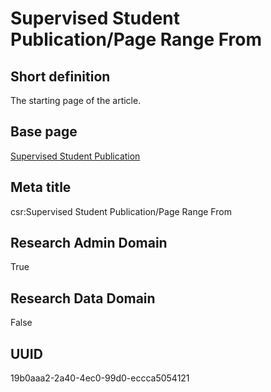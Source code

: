# Supervised Student Publication/Page Range From
## Short definition
The starting page of the article.
## Base page
[Supervised Student Publication](https://github.com/EuroCRIS/CASRAI-Dictionairies/blob/main/Objects/Supervised%20Student%20Publication.md)
## Meta title
csr:Supervised Student Publication/Page Range From
## Research Admin Domain
True
## Research Data Domain
False
## UUID
19b0aaa2-2a40-4ec0-99d0-eccca5054121
